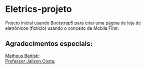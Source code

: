 # Eletrics-projeto
Projeto inicial usando Bootstrap5 para criar uma página de loja de eletrônicos (fictício) usando o conceito de Mobile First.

## Agradecimentos especiais:
[Matheus Battisti](https://www.youtube.com/channel/UCDoFiMhpOnLFq1uG4RL4xag); <br>
[Professor Jailson Costa](https://www.linkedin.com/in/jailson-costa-dos-santos/);
